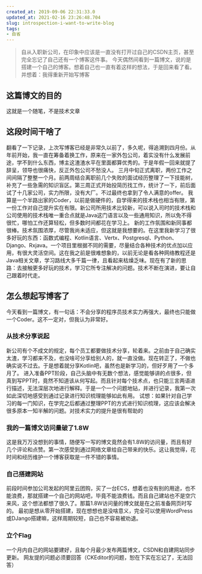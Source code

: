```yaml
---
created_at: 2019-09-06 22:31:33.0
updated_at: 2021-02-16 23:26:48.704
slug: introspection-i-want-to-write-blog
tags:
- 自省
---
```


> 自从入职新公司，在印象中应该是一直没有打开过自己的CSDN主页，甚至完全忘记了自己还有一个博客这件事。
> 今天偶然间看到一篇博文，说的是搭建一个自己的博客。想着自己也一直有着这样的想法，于是回来看了看。并想着：我得重新开始写博客
<!-- more -->
## 这篇博文的目的
这就是一个随笔，不是技术文章
## 这段时间干啥了
翻看了一下记录，上次写博客已经是非常久以前了，多久呢，得追溯到四月份。从年前开始，我一直在筹备着换工作，原来在一家外包公司，着实没有什么发展前途，学不到什么东西，博主这渣渣水平在里面都算优秀的。于是年假一回来就提了辞呈，领导也很痛快，反正外包公司不愁没人。
三月中旬正式离职，两份工作之间间隔了整整一个月。前两周结合离职前几个失败的面试经历整理了一下技能树，补充了一些急需的知识盲区。第三周正式开始投简历找工作，统计了一下，前后面试了十几家公司，实力所限，没有大厂。不过最终也拿到了令人满意的offer。
我算是一个半路出家的Coder，以前是做硬件的，自学得来的技术栈也相当有限，第一份工作对自己提升实在有限。新公司所用技术比较新，可以说入司时的技术栈和公司使用的技术栈唯一重合点就是Java这门语言以及一些通用知识，所以免不得很忙，哪怕工作还算轻松，但多数时间都花在学习上。
新的工作氛围和新同事都很棒。技术氛围浓厚，尽管我尚未适应，但这就是我想要的。在这里我新学习了很多好玩的东西：函数式编程、Kotlin语言、Vertx、Postgresql、Python、Django、Rxjava。一个项目里根据不同的需要，尽量结合各种技术的优点加以应用，有很大灵活空间。这在我之前是很难想象的，以前无论是看各种网络教程还是Java相关文章，学习路线大多千篇一律，且看起来枯燥乏味。现在有了新的思路：去接触更多好玩的技术，学习它所专注解决的问题。技术不断在演进，要让自己跟着时代走。
## 怎么想起写博客了
今天看到一篇博文，有一句话：不会分享的程序员技术实力再强大，最终也只能做一个Coder。这不一定对，但我认为非常好。
### 从技术分享说起
新公司有个不成文的规定，每个员工都要做技术分享，轮着来。之前由于自己确实太渣，学习都来不及，也没啥可分享给别人的，就一直没做。现在转正了，不做也确实说不过去。于是想着就分享Kotlin吧，虽然也是新学习的，但好歹用了一个多月了。
进入准备PPT阶段，自己头脑中有无数个想法，感觉能够讲的点很多，但真到写PPT时，竟然不知道该从何写起。而且针对每个技术点，也只能三言两语进行描述，无法深层次地进行解释。于是一个一个问题地钻，并进行记录，我第一次如此深切地感受到通过记录进行知识梳理能够如此有用。
试想：如果针对自己学习的每一门知识，在学完之后都通过整理PPT的方式进行知识梳理，这应该会解决很多原本一知半解的问题。对技术实力的提升是很有帮助的
### 我的一篇博文访问量破了1.8W
这是我万万没想到的事情，随便写一写的博文竟然会有1.8W的访问量，而且有好几个评论和点赞。第一次感受到通过网络文章给自己带来的快乐。这让我觉得，花时间和经历维护一个博客获取是一件不错的事情。
### 自己搭建网站
前段时间参加公司发起的阿里云团购，买了一台ECS，想着也没有别的用途，也不能浪费，那就搭建一个自己的网站吧，毕竟不能浪费钱。而且自己建站也不是空穴来风，这个想法都想了很久了。那篇1.8W访问量的博文就是在之前准备网页时写的。
最初是想从零开始搭建，现在想想也是没啥意义，完全可以使用WordPress或DJango搭建嘛，这样周期较短，自己也不容易被劝退。
### 立个Flag
一个月内自己的网站要建好，且每个月最少发布两篇博文，CSDN和自建网站同步更新。
网友提的问题必须要回答（CKEditor的问题，恕在下实在忘记了，无法回答）